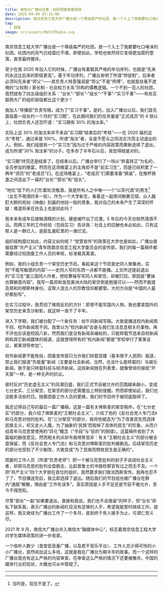```yaml
---
title: 南信大广播台往事：如何把媒体做成屎
date: 2025-09-09 07:15:00
description: 南京信息工程大学广播台是一个等级森严的社团，是一个入土了我都要吐口唾沫的社团。社团内的风气已经糜烂不堪，即使如此，学校也依然将它变得更加腐朽堕落，直至最终撤并。
tag:
  - 随笔
image: src/assets/NUISTRadio.svg
---
```


南京信息工程大学广播台是一个等级森严的社团，是一个入土了我都要吐口唾沫的社团。社团内的风气已经糜烂不堪，即使如此，学校也依然将它变得更加腐朽堕落，直至最终撤并。

至少在我 2020 年加入它的时候，广播台有着极其严格的年功序列，也就是“先来的永远比后来的职级更高”。基于年功序列，广播台发明了所谓“师徒制”，后来者必须叫先来者“师父”——其负责人特意强调是“师父”不是“师傅”，也就是丝毫不遮掩的“父权制 / 家长制 - 社会权力关系”同构的儒教逻辑。一个不到一百人的社团，竟然就有了四五级组织关系：“台长”-“部长”-“组长”-“干事”-“实习干事”——有些互联网大厂的组织层级都比这个更少！

我加入“导播部”负责写稿，成为了“实习干事”。是的，加入广播台以后，我们首先面临着一段长约一个月的“实习期”，在此期间我们的任务量是“正式成员”的 4 倍以上，社团负责人还恐吓道：“实习期有 30% 的淘汰率。”

实际上这 30% 的淘汰率并不来自“实习期”结束后的“考核”——在 2020 届的这次“考核”，通过率是 100%。所谓“淘汰”者，全是不愿与之同流合污而主动退出的人。例如，我们组就有一个“实习生”因为过于严格的内容政策而果断选择了退出，成为所谓“30% 淘汰率”的分子。在多赤了半年石以后，我觉得她是对的。

“实习期”终究还是结束了，在结束以后，广播台举行了一场以“恭喜转正”为名的，全员参加的晚宴。然而在这场晚宴上的主角却不是“前实习生”，而是已经积累了一两年“资历”的“老成员”们。在这场晚宴上，“老成员”们需要准备“换届”，在推杯换盏之间选出下一届的“台长”“部长”和“组长”。

“地位”低下的人们忙着轮流敬酒，我是所有人之中唯一一个“以茶代酒”的男生[^1]（女生不喝酒的多一些）。作为一个大学新生，看着这一副席间觥筹交错、众人酩酊大醉的宛如《神曲》刻画的地狱一般的景象，我对自己的未来产生了深深的怀疑：难道将来在社会上也是如此吗？

我本来有成年后接触酒精的计划，硬是被吓出了应激，5 年后的今天也依然滴酒不沾。而两三年的工作经验（包括实习）告诉我：社会上的应酬也未必如此，只有这帮人是一群烂人，是脏乱酱缸里的一滩烂泥。

组织结构糜烂如此，内容又如何呢？“党管宣传”的政策在大学也是如此，广播台直接挂靠“共产主义”青年团南京信息工程大学委员会的宣传部，我们的每一篇稿件都需要经过校团委工作人员的审核，标准极其离谱。

例如，我的小组负责一个架空历史节目。看起来这个节目是史同人聚集地，实则“不能写敏感的内容”——史同人写的东西一点都不能播。上文所述提前退出的“实习生”是三国同人作者，想给曹操写写同人和架空，却被打回，原因是“曹操也算敏感内容”。我写一篇郑和发现美洲大陆的架空倒是勉强可以——然而不能提及郑和的穆斯林身份。这帮人连古人的宗教信仰都要管。大的方向是“中国的人最好都别写”。

在实习过程中，我贯彻了微观反抗的方针：即使不能写国内人物，我也要拿国外的架空历史来含沙射影，就这样一直干了半年。

进入下学期，我们被分配了一个新任务：给午间新闻写稿。大致是播送校内新闻若干则、校外新闻若干则。我曾以为“校内新闻”会是与我们生活息息相关的事物，再不济也应该是校园八卦。然而我们是没有新闻采编权的，只能转载节选来自校新闻网和其它新闻媒体的报道，这就使得所有的“校内新闻”都是“学校举行了某某会议，某某领导参加”。

校外新闻更不能免俗，团委宣传部只允许我们转载官媒（基本限于人民网）报道，禁止我们报道“负能量”新闻（主要是社会新闻，当然，也没什么能转载的）与娱乐新闻。我于是只转载科技与经济新闻，这些新闻放在列表里，就像曾经的报纸“开天窗”一样，是一种无声的抗议。

彼时反对“历史虚无主义”的风潮日盛，我们正式节目被允许的范围越来越小，变成七分史实、三分架空，在架空的部分还需要加上特别提醒。然而即使如此，我们也没能多活些时日。随着团委工作人员的更换，我们的节目终于被彻底取缔了。

我还记得自己写的最后一篇广播稿，这是一篇有关俾斯麦的架空稿件。在“七分史实”的部分，我介绍了俾斯麦的“王朝社会主义”，介绍了他的《反社会党人专门法》和马克思对他的批判。在“三分架空”的部分，我将他塑造为“为了改善民生而选择民族主义，却又走火入魔，为了抽象的‘民族’而毁掉了具体的民生”的形象，从而介绍青年马克思曾使用的“异化”概念（“手段”与“目的”的倒错）。这篇稿件收到了大篇幅的删改意见，然而相关的点却令我啼笑皆非：有关“王朝社会主义”的部分被全盘保留，而《反社会党人专门法》和马克思对俾斯麦的批判被删去。后续架空历史的部分也受到了不少删改，大致变成“为了民族而牺牲民生是正确的”。

团委的工作人员（所谓“负责老师”）把一个被马克思批判的刽子手说成社会主义者，却把马克思的批判全盘删去，比起普鲁士的书报检察官有过之而无不及。一个把“共产主义”四个大字放在首位的组织，竟然要求我们做法西斯宣传。我再也忍不了了，节目播送完后，我立即选择了退出。随后我们的节目组也被广播台在群内“通报”解散，理由是“工作失误多”。真实原因是人手不足还是节目不被允许，至今不得而知。

尽管“部长”一副“如果要退出，直接和我说，我们也不会挽留”的样子，但“台长”却私下联系我，表示广播台的新闻栏目没有足够的人手，希望我能暂时继续工作。就这样，我又继续为广播台工作了一个多月，直到终于有人接手为止，可谓仁至义尽。

2021 年 9 月，南信大广播台并入南信大“融媒体中心”，标志着南京信息工程大学对学生媒体政策的进一步收紧。

一个收听人数少（食堂低音量广播，以及若干音乐平台）、工作人员少得可怜的小小广播台，竟然闹出这么多戏，这就是我在广播台为期半年的故事。而一个这样的广播台竟也有这么严格的内容审查，在审查这么严格的情况下还要被撤并。中国的媒体行业的现状，大概也可从中管窥了。

---

[^1]: 当时是，现在不是了。
